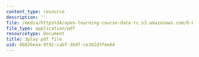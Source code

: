 ```yaml
---
content_type: resource
description: ''
file: /media/https%3A/open-learning-course-data-rc.s3.amazonaws.com/6-00sc-introduction-to-computer-science-and-programming-spring-2011/0b026eaa9f42cabf3b9fce3d2d3fee64_A2WFReES8CY.pdf
file_type: application/pdf
resourcetype: Document
title: 3play pdf file
uid: 0b026eaa-9f42-cabf-3b9f-ce3d2d3fee64
---
```

